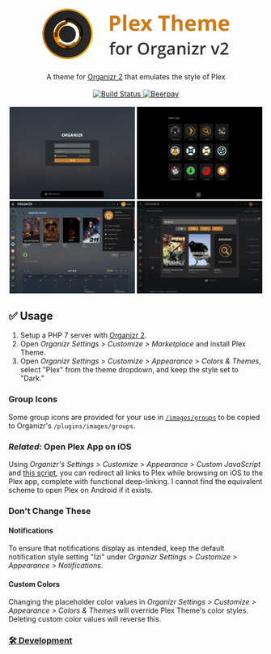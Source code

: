 <h1 align="center">
    <img src="https://raw.githubusercontent.com/Burry/Organizr-Plex-Theme/v3/doc/banner.png" width="370px" alt="Plex Theme for Organizr" />
</h1>

<p align="center">
    A theme for <a href="https://github.com/causefx/Organizr" target="_blank">Organizr 2</a> that emulates the style of Plex
    <br />
    <br />
    <a href="https://travis-ci.org/Burry/Organizr-Plex-Theme" target="_blank" title="Build Status">
        <img src="https://travis-ci.org/Burry/Organizr-Plex-Theme.svg?branch=master" alt="Build Status" />
    </a>
    <a href="https://beerpay.io/Burry/Organizr-Plex-Theme" target="_blank" title="Beerpay">
        <img src="https://beerpay.io/Burry/Organizr-Plex-Theme/badge.svg?style=flat" alt="Beerpay" />
    </a>
    <br />
    <br />
    <img src="https://raw.githubusercontent.com/Burry/Organizr-Plex-Theme/v3/doc/screenshots/1.png" alt="Screen Shot 1" width="49.15%" />
    <img src="https://raw.githubusercontent.com/Burry/Organizr-Plex-Theme/v3/doc/screenshots/2.png" alt="Screen Shot 2" width="49.15%" />
    <img src="https://raw.githubusercontent.com/Burry/Organizr-Plex-Theme/v3/doc/screenshots/3.png" alt="Screen Shot 3" width="49.15%" />
    <img src="https://raw.githubusercontent.com/Burry/Organizr-Plex-Theme/v3/doc/screenshots/4.png" alt="Screen Shot 4" width="49.15%" />
</p>

## ✅ Usage

1. Setup a PHP 7 server with [Organizr 2](https://github.com/causefx/Organizr).
2. Open _Organizr Settings > Customize > Marketplace_ and install Plex Theme.
3. Open _Organizr Settings > Customize > Appearance > Colors & Themes_, select "Plex" from the theme dropdown, and keep the style set to "Dark."

### Group Icons

Some group icons are provided for your use in [`/images/groups`](https://github.com/Burry/Organizr-Plex-Theme/tree/master/images/groups) to be copied to Organizr's `/plugins/images/groups`.

### _Related:_ Open Plex App on iOS

Using _Organizr's Settings > Customize > Appearance > Custom JavaScript_ and [this script](https://gist.github.com/Burry/7f6c2caa9cf645ca511ffefd697b3126), you can redirect all links to Plex while browsing on iOS to the Plex app, complete with functional deep-linking. I cannot find the equivalent scheme to open Plex on Android if it exists.

### Don't Change These

#### Notifications

To ensure that notifications display as intended, keep the default notification style setting "Izi" under _Organizr Settings > Customize > Appearance > Notifications_.

#### Custom Colors

Changing the placeholder color values in _Organizr Settings > Customize > Appearance > Colors & Themes_ will override Plex Theme's color styles. Deleting custom color values will reverse this.

### [🛠 Development](docs/Development.md)
